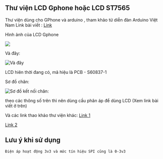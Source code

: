 ﻿## Thư viện LCD Gphone hoặc LCD ST7565

Thư viện dùng cho GPhone và arduino , tham khảo từ diễn đàn Arduino Việt Nam
Link bài viết : [Link](http://arduino.vn/tutorial/1319-st7565-huong-dan-su-dung-glcd-st7565-homephone-va-chia-se-thu-vien)

Hình ảnh của LCD Gphone

<img src="http://k1.arduino.vn/img/2016/11/08/0/3299_12315469-1478612440-0-14e05c4a7862f1421c16ec1f68dc0fc7ef9e3457876a880c02b69af7feb5c4ce.jpg">

Và đây:

![Và đây](http://k1.arduino.vn/img/2016/12/15/0/3428_12315469-1481819575-0-20161215-232218.jpg)

LCD hiên thời đang có, mã hiệu là PCB - S60837-1

Sơ đồ chân:

 ![Sơ đồ kết nối chân:](http://k3.arduino.vn/img/2016/11/08/0/3264_81215469-1478612453-0-5459c97506e9d1ef252c284d9f5527de23470a95c9ba84e7077a90a6891dcded.jpg)

theo các thông số trên thì nên dùng cầu phân áp để dùng LCD
(Xem link bài viết ở trên)

Và các link thao khảo thư viện khác:
[Link 1](http://arduino.vn/bai-viet/763-public-homephone-lcd-library-thu-vien-dieu-khien-man-hinh-lcd-dien-thoai-cong-cong-va)

[Link 2](https://www.adafruit.com/product/250)

## Lưu ý khi sử dụng

` Điện áp hoạt động 3v3 và mức tín hiệu SPI cũng là 0-3v3 `

 
